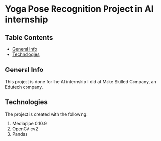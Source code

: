# **Yoga Pose Recognition Project in AI internship**

## Table Contents
* [General Info](#general-info)
* [Technologies](#technologies)

## General Info
This project is done for the AI internship I did at Make Skilled Company, an Edutech company.

## Technologies
The project is created with the following:
1. Mediapipe 0.10.9
2. OpenCV cv2
3. Pandas

